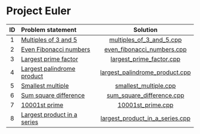 # Project Euler

| ID |        Problem statement        |              Solution               |
|:--:|:--------------------------------|:-----------------------------------:|
| 1  | [Multiples of 3 and 5][]        | [multiples_of_3_and_5.cpp][]        |
| 2  | [Even Fibonacci numbers][]      | [even_fibonacci_numbers.cpp][]      |
| 3  | [Largest prime factor][]        | [largest_prime_factor.cpp][]        |
| 4  | [Largest palindrome product][]  | [largest_palindrome_product.cpp][]  |
| 5  | [Smallest multiple][]           | [smallest_multiple.cpp][]           |
| 6  | [Sum square difference][]       | [sum_square_difference.cpp][]       |
| 7  | [10001st prime][]               | [10001st_prime.cpp][]               |
| 8  | [Largest product in a series][] | [largest_product_in_a_series.cpp][] |

[Multiples of 3 and 5]:        https://projecteuler.net/problem=1
[Even Fibonacci numbers]:      https://projecteuler.net/problem=2
[Largest prime factor]:        https://projecteuler.net/problem=3
[Largest palindrome product]:  https://projecteuler.net/problem=4
[Smallest multiple]:           https://projecteuler.net/problem=5
[Sum square difference]:       https://projecteuler.net/problem=6
[10001st prime]:               https://projecteuler.net/problem=7
[Largest product in a series]: https://projecteuler.net/problem=8

[multiples_of_3_and_5.cpp]:        multiples_of_3_and_5.cpp
[even_fibonacci_numbers.cpp]:      even_fibonacci_numbers.cpp
[largest_prime_factor.cpp]:        largest_prime_factor.cpp
[largest_palindrome_product.cpp]:  largest_palindrome_product.cpp
[smallest_multiple.cpp]:           smallest_multiple.cpp
[sum_square_difference.cpp]:       sum_square_difference.cpp
[10001st_prime.cpp]:               10001st_prime.cpp
[largest_product_in_a_series.cpp]: largest_product_in_a_series.cpp
